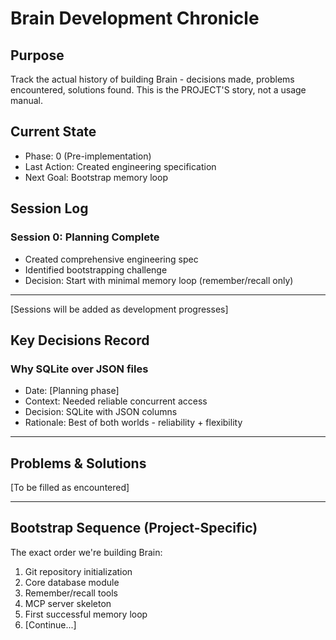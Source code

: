 # Brain Development Chronicle

## Purpose
Track the actual history of building Brain - decisions made, problems encountered, solutions found. This is the PROJECT'S story, not a usage manual.

## Current State
- Phase: 0 (Pre-implementation)
- Last Action: Created engineering specification
- Next Goal: Bootstrap memory loop

## Session Log

### Session 0: Planning Complete
- Created comprehensive engineering spec
- Identified bootstrapping challenge
- Decision: Start with minimal memory loop (remember/recall only)

---

[Sessions will be added as development progresses]

## Key Decisions Record

### Why SQLite over JSON files
- Date: [Planning phase]
- Context: Needed reliable concurrent access
- Decision: SQLite with JSON columns
- Rationale: Best of both worlds - reliability + flexibility

---

## Problems & Solutions

[To be filled as encountered]

---

## Bootstrap Sequence (Project-Specific)

The exact order we're building Brain:
1. Git repository initialization
2. Core database module
3. Remember/recall tools
4. MCP server skeleton
5. First successful memory loop
6. [Continue...]
